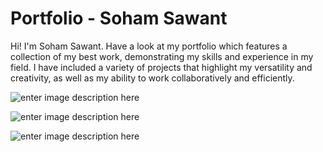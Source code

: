 ﻿# Portfolio - Soham Sawant

Hi! I'm Soham Sawant. Have a look at my portfolio which features a collection of my best work, demonstrating my skills and experience in my field. I have included a variety of projects that highlight my versatility and creativity, as well as my ability to work collaboratively and efficiently.

![enter image description here](https://lh3.googleusercontent.com/drive-viewer/AAOQEORIowq0cSCZLeb9c7RlwhPtfkS6sRAhPrDqYeZqdhnGGiOZMT42SJx-fwEBhV36Ga2mx7_bAlJ9vzrmy2nqrfjBUbpxWg=w1920-h932)

![enter image description here](https://lh3.googleusercontent.com/fife/AMPSemfw5U1runoQasQ8QIpdnsuJNhH0aFtQCltjdaS1HTWiewzr2TvJLZFZzDvOqA38HLeOsy-r79B70_0m5H0ye2PYYmzVYk003TWTLiMEAMjDB-snleu8KsXcTns3fJ7AjTxrttKBEERtnP1XWEW_QUSVAGEDjmwixwjNcOrCX9zHw1YLaYxzlCCIIBNRIaEoWI-akpRuvAaKhI1RVfc4TyiXEeuFNugLtZIKpBwOFh9ndi9bW1JegAwCl4pKef1KuXixHH4uklVVaUxXxs4j7PyboPsj_8mA_GDZeUkV6gn0SoiF7wxaGfBxQiHHnW0yoG_-hOsXinarchyoywg7F7CgoRX-ScdkjDRZc3W3mCTGPSziiOFF5Hkyv3DAykcn-0k-tg22g3SBZksuNVtTx0MPWAPACj_bMcu8S0iVsLCpKcyzqnQu8XsYLNGYIYb8ualXsWz66rxDKOu7uuulDdBu9x2hLF0_0LYV2_RV3nQoFPEYXNwhzUSu3bN2tc2dgTY-AIgAZPfUEKSYUcZdo3ZsQMZ1jzMPCkkUPI1wVwI9kuspf84HPs-cqNl5G-wZslioClKuFU63bU0xK6nk2QG7uYrvpT0xEoqOjJBTF4sa8cYFCCJ7JbJbNL78XSOjHXUrRbDHH11tbIrp-FaxEJh-CnQGF5B_6OX_guoO9JuUsfP8pfAr5kpLvGazB7AFMsY3L71GJUhw7BOIU0VRN40NGP-REO5WVNC3tSB957Sf2tjjmqNb9hWY7y1QdTc6_0_eNgroa0x9DbxtFwAcm--XUGDOIsXPAICFAWI_Hu947Jm7_nSVjHzQf-kdFX0p9SAtja9A38cix-m1wOSTpt9NwntnI-VkpNYUyCGHEMb_CEGxYuDsE0Hjme3zX0b3bW3p5pJnd6KmH8Hs1xpJGt7ceMClGwTKJhzij1BKJbiz5XKvk9KeDcK_MZBXBGNTTBZENalnr2H99WKOhhBHwTfKP6N5HPcrATlg8GeqqEhs9xAt3ReRm4GWIARAeCzSu5mntKGSDfEWUJIIr6Ipp8u-bteDB59gZoX0920R4Zg5Waalc-g6Bdo_j9-lnYKytmXP7zeBY7VSJm0W6n3sBL43BVie4Cwb0ONLF_74u8tDDT6lUrBoSx9K5hsE2syZOtx9liFlh5viVAXeps-57IkpOjcrXllqkrjc3SCesJCLw64tebgkWwVGMx5IQz5dP_y6Z-NIOghqpPZ31MwOagyuEfW4qaKOigCp1fjQcYcTng3qIYLJNrpgGGkR8Jv-wnGeqUzU-F4wmDApiMppGs3YDRB7K3S6JC4EpONo4nzxT5kpt4iVa4UtR7EqzcGjxZhKWBkwT9_lc4LzTP2HsPA3Kl4TOa0RqImZs52SCLQYsCrm8W-BQBNV7IGG-xRb5s2KzJOI_43o-r7y5kJQnE4FcpFwOlxd3d1FhhFTeykVbfNykkFL7uUEGJko8_6j0hbI6NeZfp673u_AVOjd5fl3vxcixDi-YzNSm1lz3pCUSm3cOPl8bcCzgcnzwIpHuckDJ7Uy284iJNvUT0IlSho=w1920-h932)

![enter image description here](https://lh3.googleusercontent.com/fife/AMPSemd5FN3nB1VfHEa5GET3OHc4eJriZpv2n8e0uFoDlXabFUwRkKLP3uWJbmLc56wTVnuZenKPEFZNegTej8os2yrLeEFyvtmBwogZEZRqF1zZDnhHeEvtPmqV_YIvMy43KBaGR4RSQQYhmzyye_sLOmQ0iZKvgW05yj6Yy9oG3xOhnwssJL2x8KbQKSwKEEGcPoyCVBr4izNQZAEVls0zvMT7iSTEErBYX8tbB2LvTsk-CvK51GEdXX5U9iGbfKNqWmr-7kZjckt-uI-6myh3EUcdU5IZ9sz0mR1p9ZZ4dkdb3pVTCuTvjYDBLEOM_RwXL9ASUOBXXUYT2Kh7KP_c4RJ9yiqMU30JZN8jrbox3ODGfbinkmMnbeWJRlelD2WmPIM6lCIev3lgdmQSl_6VdxniElfYDsBsNaHfD-GXptckVBN8L0h_Pz0XilMahIYEWWzlbjtVOM7udOLMCby2vsUjjEZUVCODUKbGGL9rZ_6fkUWF_TSzsNnwc8qfDatIYt7d3JWq_aeSZ-E5syfFfjPO-92AeAWP1sAshJ4fN18Y9yFum3emrudqOW1nG06oP1kDAwsayyeFcXtGAZnlP76zbTGKVKAUIgrSxLMN6j5Mh4vhdXFXA0eACKgqUAGTdT4h_lHgHtqdbdoQgZX57q6sQbCUb2XLebv9Y3gVEns3_7Uv5igTQjJrrAo3iwmOkukQmz12Uc4YF3kHsectOMMm8xOriiII36FtmBAbxALnHdDYABAFSvRZbxwigIKuKumNcfEPxCXM-Xk3tdwHuViy-lyDBRNP4IQLO6rAn_la0tSRgExbDV1csJm9EKdbib7cscVE08Fsqo8tYpZPTU87lCqPYAi9y5yYE5qCvmMx692Un0pnnaS4BhO6rrLgd8iDEsFTLEIQ5dvQRBi3Ogn824WPdTLXeFoEy7BJywE9_FyE28F-mNwaoCgQK2UbdABLPzEBQZDqxtGbrhoqAyKRh49G_zsv0FF2gm3IvQonDC9A7wfljVvH9hxqs6rjzY2G91Nsb6oATG-PVfXM4W-Y_Hj4a9SgP93EXbssvQWPv5UHaAEkSc2efxJmC_jfB5p68uhfVAMpMOUHHow_aBUflOW_64laARfQHUc9OlfbLOHMcqGVKQySAzUN0gxuMjGFqEvANzEukEoAAkvDWRCFWsjzEeHknkFPP7W7Nw8N-axi-Rkd5umNacd-bELdlqKZE8frz4MuFV7vbhg8xeMjeTNbLsx0ZWuJ2nFEMTYsZpdS9QoN34C6cv7d4lFoXBHxV8Vno82u_CHfAtASBZWqxAhORNNnsoro-RSuwWgZp7VyybH1b65HYMC5W--QE-wW4B80Ks89eGCtRXSrybjM04neoEU4eGncCu2NqujSk7VGqX3je4niQQ67OkEkr9T4nu3N-olgFASmEW2FadHXwpVF1eMWF386_rG1y9DGAIxSo514vIkYa7CA8IO-Ydfr-Zdmf67e5IJmeLqa4dXcpGvikyIXLY49BvJgXJ7Ffy86mjOvAYRaP63IRFaLuJHc9EV75rdpD-rIxpHhBnU=w2000-h1910)

